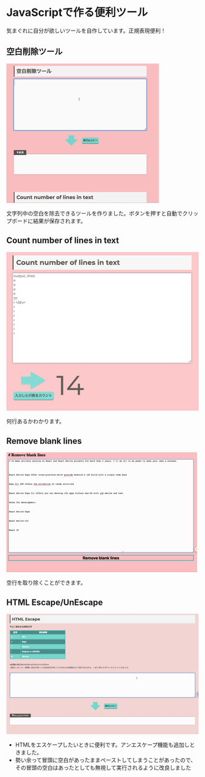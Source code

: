 # JavaScriptで作る便利ツール

気まぐれに自分が欲しいツールを自作しています。正規表現便利！

## 空白削除ツール

![空白削除ツール](./assets/remove_spaces.gif)

文字列中の空白を除去できるツールを作りました。ボタンを押すと自動でクリップボードに結果が保存されます。

## Count number of lines in text
![行計算ツール](./assets/count_lines.png)

何行あるかわかります。

## Remove blank lines
![Remove blank lines](./assets/remove_blank_lines.gif)

空行を取り除くことができます。

## HTML Escape/UnEscape
![HTML Escape](./assets/html_escape.gif)

- HTMLをエスケープしたいときに便利です。アンエスケープ機能も追加しときました。
- 勢い余って冒頭に空白があったままペーストしてしまうことがあったので、その冒頭の空白はあったとしても無視して実行されるように改良しました



